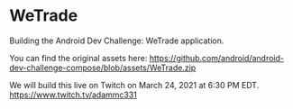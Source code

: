 # WeTrade

Building the Android Dev Challenge: WeTrade application. 

You can find the original assets here: https://github.com/android/android-dev-challenge-compose/blob/assets/WeTrade.zip

We will build this live on Twitch on March 24, 2021 at 6:30 PM EDT. https://www.twitch.tv/adammc331
